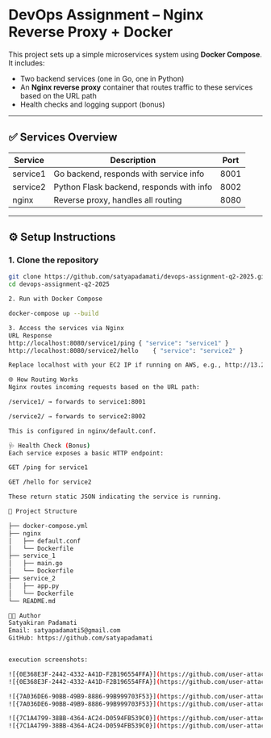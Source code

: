 # DevOps Assignment – Nginx Reverse Proxy + Docker

This project sets up a simple microservices system using **Docker Compose**. It includes:

- Two backend services (one in Go, one in Python)
- An **Nginx reverse proxy** container that routes traffic to these services based on the URL path
- Health checks and logging support (bonus)

---

## ✅ Services Overview

| Service     | Description                             | Port  |
|-------------|-----------------------------------------|-------|
| service1    | Go backend, responds with service info  | 8001  |
| service2    | Python Flask backend, responds with info| 8002  |
| nginx       | Reverse proxy, handles all routing      | 8080  |

---

## ⚙️ Setup Instructions

### 1. Clone the repository

```bash
git clone https://github.com/satyapadamati/devops-assignment-q2-2025.git
cd devops-assignment-q2-2025

2. Run with Docker Compose

docker-compose up --build

3. Access the services via Nginx
URL	Response
http://localhost:8080/service1/ping	{ "service": "service1" }
http://localhost:8080/service2/hello	{ "service": "service2" }

Replace localhost with your EC2 IP if running on AWS, e.g., http://13.220.209.50:8080/...

🌐 How Routing Works
Nginx routes incoming requests based on the URL path:

/service1/ → forwards to service1:8001

/service2/ → forwards to service2:8002

This is configured in nginx/default.conf.

🩺 Health Check (Bonus)
Each service exposes a basic HTTP endpoint:

GET /ping for service1

GET /hello for service2

These return static JSON indicating the service is running.

📁 Project Structure

├── docker-compose.yml
├── nginx
│   ├── default.conf
│   └── Dockerfile
├── service_1
│   ├── main.go
│   └── Dockerfile
├── service_2
│   ├── app.py
│   └── Dockerfile
└── README.md

👨‍💻 Author
Satyakiran Padamati
Email: satyapadamati5@gmail.com
GitHub: https://github.com/satyapadamati


execution screenshots:

![{0E368E3F-2442-4332-A41D-F2B196554FFA}](https://github.com/user-attachments/assets/c6e41708-388b-4790-b3b0-2ed119ebd7a8)
![{0E368E3F-2442-4332-A41D-F2B196554FFA}](https://github.com/user-attachments/assets/c6e41708-388b-4790-b3b0-2ed119ebd7a8)

![{7A036DE6-90BB-49B9-8886-99B999703F53}](https://github.com/user-attachments/assets/aa229c87-beed-4b5c-af80-deb6992b2ab1)
![{7A036DE6-90BB-49B9-8886-99B999703F53}](https://github.com/user-attachments/assets/aa229c87-beed-4b5c-af80-deb6992b2ab1)

![{7C1A4799-38BB-4364-AC24-D0594FB539C0}](https://github.com/user-attachments/assets/f91d814a-9825-44cc-a621-5f3aad704758)
![{7C1A4799-38BB-4364-AC24-D0594FB539C0}](https://github.com/user-attachments/assets/f91d814a-9825-44cc-a621-5f3aad704758)




